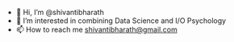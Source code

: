 - 👋 Hi, I’m @shivantibharath
- 👀 I’m interested in combining Data Science and I/O Psychology
- 📫 How to reach me shivantibharath@gmail.com

<!---
shivantibharath/shivantibharath is a ✨ special ✨ repository because its `README.md` (this file) appears on your GitHub profile.
You can click the Preview link to take a look at your changes.
--->
